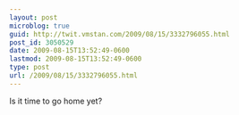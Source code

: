 ```yaml
---
layout: post
microblog: true
guid: http://twit.vmstan.com/2009/08/15/3332796055.html
post_id: 3050529
date: 2009-08-15T13:52:49-0600
lastmod: 2009-08-15T13:52:49-0600
type: post
url: /2009/08/15/3332796055.html
---
```

Is it time to go home yet?
